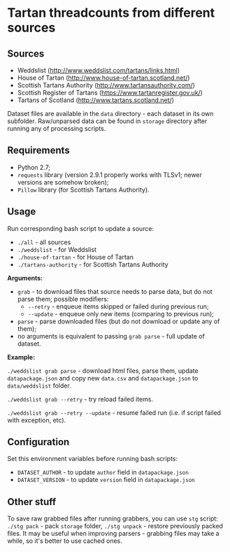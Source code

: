 # Tartan threadcounts from different sources

## Sources

- Weddslist (http://www.weddslist.com/tartans/links.html)
- House of Tartan (http://www.house-of-tartan.scotland.net/)
- Scottish Tartans Authority (http://www.tartansauthority.com/)
- Scottish Register of Tartans (https://www.tartanregister.gov.uk/)
- Tartans of Scotland (http://www.tartans.scotland.net/)

Dataset files are available in the `data` directory - each dataset in its
own subfolder. Raw/unparsed data can be found in `storage` directory after 
running any of processing scripts.

## Requirements

- Python 2.7;
- `requests` library (version 2.9.1 properly works with TLSv1; 
newer versions are somehow broken);
- `Pillow` library (for Scottish Tartans Authority).

## Usage

Run corresponding bash script to update a source:

- `./all` - all sources
- `./weddslist` - for Weddslist
- `./house-of-tartan` - for House of Tartan
- `./tartans-authority` - for Scottish Tartans Authority

**Arguments:**

- `grab` - to download files that source needs to parse data, but do not parse them;
possible modifiers:
  - `--retry` - enqueue items skipped or failed during previous run;
  - `--update` - enqueue only new items (comparing to previous run); 
- `parse` - parse downloaded files (but do not download or update any of them);
- no arguments is equivalent to passing `grab parse` - full update of dataset.

**Example:**

`./weddslist grab parse` - download html files, parse them, update `datapackage.json`
and copy new `data.csv` and `datapackage.json` to `data/weddslist` folder.

`./weddslist grab --retry` - try reload failed items. 

`./weddslist grab --retry --update` - resume failed run (i.e. if script failed
with exception, etc). 

## Configuration

Set this environment variables before running bash scripts:

- `DATASET_AUTHOR` - to update `author` field in `datapackage.json`
- `DATASET_VERSION` - to update `version` field in `datapackage.json`

## Other stuff

To save raw grabbed files after running grabbers, you can use `stg` script:
`./stg pack` - pack `storage` folder, `./stg unpack` - restore previously 
packed files. It may be useful when improving parsers - grabbing files may take
a while, so it's better to use cached ones.
